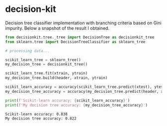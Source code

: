 # decision-kit

Decision tree classifier implementation with branching criteria based on Gini impurity.
Below a snapshot of the result I obtained.

```python
from decisionkit.tree._tree import DecisionTree as decisionkit_tree
from sklearn.tree import DecisionTreeClassifier as sklearn_tree

# processing data...

scikit_learn_tree = sklearn_tree()
my_decision_tree = decisionkit_tree()

scikit_learn_tree.fit(xtrain, ytrain)
my_decision_tree.build(header, xtrain, ytrain)

scikit_learn_accuracy = accuracy(scikit_learn_tree.predict(xtest), ytest)
my_decision_tree_accuracy = accuracy(my_decision_tree.predict(header, xtest), ytest)

print(f'Scikit-learn accuracy: {scikit_learn_accuracy}')
print(f'My decision tree accuracy: {my_decision_tree_accuracy}')
```
```bash
Scikit-learn accuracy: 0.838
My decision tree accuracy: 0.822
```
